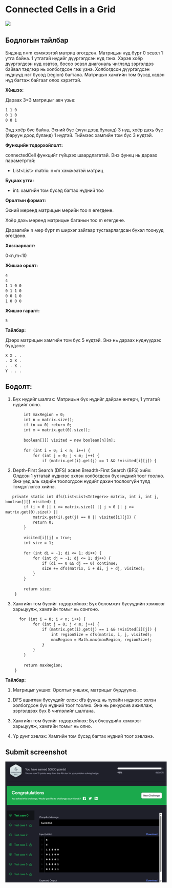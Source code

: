 # Connected Cells in a Grid
[![]( https://img.shields.io/badge/Бодлогын_линк-blue)](https://www.hackerrank.com/challenges/connected-cell-in-a-grid/problem?isFullScreen=true)

## Бодлогын тайлбар

Бидэнд n×m хэмжээтэй матриц өгөгдсөн. Матрицын нүд бүрт 0 эсвэл 1 утга байна. 1 утгатай нүдийг дүүргэгдсэн нүд гэнэ. Хэрэв хоёр дүүргэгдсэн нүд хэвтээ, босоо эсвэл диагональ чиглэлд зэргэлдээ байвал тэдгээр нь холбогдсон гэж үзнэ. Холбогдсон дүүргэгдсэн нүднүүд нэг бүсэд (region) багтана. Матрицын хамгийн том бүсэд хэдэн нүд багтаж байгааг олох хэрэгтэй.

**Жишээ:**

Дараах 3×3 матрицыг авч үзье:

```
1 1 0
0 1 0
0 0 1
```

Энд хоёр бүс байна. Эхний бүс (зүүн дээд буланд) 3 нүд, хоёр дахь бүс (баруун доод буланд) 1 нүдтэй. Тиймээс хамгийн том бүс 3 нүдтэй.

**Функцийн тодорхойлолт:**

connectedCell функцийг гүйцээх шаардлагатай. Энэ функц нь дараах параметртэй:

- List<List<Integer>> matrix: n×m хэмжээтэй матриц

**Буцаах утга:**

- int: хамгийн том бүсэд багтах нүдний тоо 

**Оролтын формат:**

Эхний мөрөнд матрицын мөрийн тоо n өгөгдөнө.

Хоёр дахь мөрөнд матрицын баганын тоо m өгөгдөнө.

Дараагийн n мөр бүрт m ширхэг зайгаар тусгаарлагдсан бүхэл тоонууд өгөгдөнө.

**Хязгаарлалт:**

0<n,m<10

**Жишээ оролт:**

```
4
4
1 1 0 0
0 1 1 0
0 0 1 0
1 0 0 0
```

**Жишээ гаралт:**

```
5
```

**Тайлбар:**

Дээрх матрицын хамгийн том бүс 5 нүдтэй. Энэ нь дараах нүднүүдээс бүрдэнэ:

```
X X . .
. X X .
. . X .
Y . . .
```

## Бодолт:

1. Бүх нүдийг шалгах: Матрицын бүх нүдийг дайран өнгөрч, 1 утгатай нүдийг олно.

```
        int maxRegion = 0;
        int n = matrix.size();
        if (n == 0) return 0;
        int m = matrix.get(0).size();
        
        boolean[][] visited = new boolean[n][m];
        
        for (int i = 0; i < n; i++) {
            for (int j = 0; j < m; j++) {
                if (matrix.get(i).get(j) == 1 && !visited[i][j]) {
```

2. Depth-First Search (DFS) эсвэл Breadth-First Search (BFS) хийх: Олдсон 1 утгатай нүднээс эхлэн холбогдсон бүх нүдний тоог тоолно. Энэ үед аль хэдийн тоологдсон нүдийг дахин тоолохгүйн тулд тэмдэглэгээ хийнэ.

```
   private static int dfs(List<List<Integer>> matrix, int i, int j, boolean[][] visited) {
        if (i < 0 || i >= matrix.size() || j < 0 || j >= matrix.get(0).size() || 
            matrix.get(i).get(j) == 0 || visited[i][j]) {
            return 0;
        }
        
        visited[i][j] = true;
        int size = 1;
        
        for (int di = -1; di <= 1; di++) {
            for (int dj = -1; dj <= 1; dj++) {
                if (di == 0 && dj == 0) continue;
                size += dfs(matrix, i + di, j + dj, visited);
            }
        }
        
        return size;
    }
```

3. Хамгийн том бүсийг тодорхойлох: Бүх боломжит бүсүүдийн хэмжээг харьцуулж, хамгийн томыг нь сонгоно.

```
      for (int i = 0; i < n; i++) {
            for (int j = 0; j < m; j++) {
                if (matrix.get(i).get(j) == 1 && !visited[i][j]) {
                    int regionSize = dfs(matrix, i, j, visited);
                    maxRegion = Math.max(maxRegion, regionSize);
                }
            }
        }
        
        return maxRegion;
    }
```

**Тайлбар:**

1. Матрицыг унших: Оролтыг уншиж, матрицыг бүрдүүлнэ.

2. DFS ашиглан бүсүүдийг олох: dfs функц нь тухайн нүднээс эхлэн холбогдсон бүх нүдний тоог тоолно. Энэ нь рекурсив ажиллаж, зэргэлдээх бүх 8 чиглэлийг шалгана.

3. Хамгийн том бүсийг тодорхойлох: Бүх бүсүүдийн хэмжээг харьцуулж, хамгийн томыг нь олно.

4. Үр дүнг хэвлэх: Хамгийн том бүсэд багтах нүдний тоог хэвлэнэ.

## Submit screenshot

![Submit](/images/14.submit.png)

